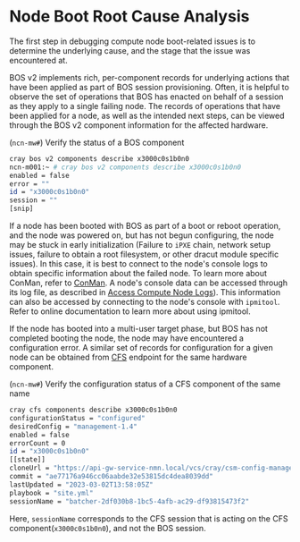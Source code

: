 # Node Boot Root Cause Analysis

The first step in debugging compute node boot-related issues is to determine the underlying cause, and the stage that the issue was encountered at.

BOS v2 implements rich, per-component records for underlying actions that have been applied as part of BOS session
provisioning. Often, it is helpful to observe the set of operations that BOS has enacted on behalf of a session as they
apply to a single failing node. The records of operations that have been applied for a node, as well as the intended
next steps, can be viewed through the BOS v2 component information for the affected hardware.

(`ncn-mw#`) Verify the status of a BOS component

```bash
cray bos v2 components describe x3000c0s1b0n0
ncn-m001:~ # cray bos v2 components describe x3000c0s1b0n0
enabled = false
error = ""
id = "x3000c0s1b0n0"
session = ""
[snip]
```

If a node has been booted with BOS as part of a boot or reboot operation, and the node was powered on, but has not
begun configuring, the node may be stuck in early initialization (Failure to `iPXE` chain, network setup issues, failure to
obtain a root filesystem, or other dracut module specific issues). In this case, it is best to connect to the node's
console logs to obtain specific information about the failed node. To learn more about ConMan, refer to
[ConMan](../conman/ConMan.md). A node's console data can be accessed through its log file, as described in
[Access Compute Node Logs](../conman/Access_Compute_Node_Logs.md)). This information can also be accessed by connecting
to the node's console with `ipmitool`. Refer to online documentation to learn more about using ipmitool.

If the node has booted into a multi-user target phase, but BOS has not completed booting the node, the node may have
encountered a configuration error. A similar set of records for configuration for a given node can be obtained from
[CFS](../configuration_management) endpoint for the same hardware component.

(`ncn-mw#`) Verify the configuration status of a CFS component of the same name

```bash
cray cfs components describe x3000c0s1b0n0
configurationStatus = "configured"
desiredConfig = "management-1.4"
enabled = false
errorCount = 0
id = "x3000c0s1b0n0"
[[state]]
cloneUrl = "https://api-gw-service-nmn.local/vcs/cray/csm-config-management.git"
commit = "ae77176a946cc06aabde32e53815dc4dea8039dd"
lastUpdated = "2023-03-02T13:58:05Z"
playbook = "site.yml"
sessionName = "batcher-2df030b8-1bc5-4afb-ac29-df93815473f2"
```

Here, `sessionName` corresponds to the CFS session that is acting on the CFS component(`x3000c0s1b0n0`), and not the BOS
session.